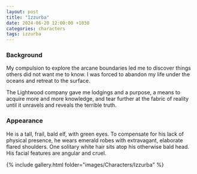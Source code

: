 ```yaml
---
layout: post
title: "Izzurba"
date: 2024-06-20 12:00:00 +1030
categories: characters
tags: izzurba
---
```

### Background
My compulsion to explore the arcane boundaries led me to discover things others did not want me to know. I was forced to abandon my life under the oceans and retreat to the surface.

The Lightwood company gave me lodgings and a purpose, a means to acquire more and more knowledge, and tear further at the fabric of reality until it unravels and reveals the terrible truth.

### Appearance
He is a tall, frail, bald elf, with green eyes.
To compensate for his lack of physical presence, he wears emerald robes with extravagant, elaborate flared shoulders.
One solitary white hair sits atop his otherwise bald head.
His facial features are angular and cruel.


{% include gallery.html folder="images/Characters/Izzurba" %}